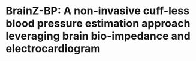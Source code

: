 # BrainZ-BP: A non-invasive cuff-less blood pressure estimation approach leveraging brain bio-impedance and electrocardiogram
